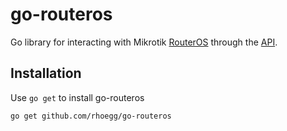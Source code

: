 # go-routeros
Go library for interacting with Mikrotik [RouterOS](http://www.mikrotik.com/software) through the [API](http://wiki.mikrotik.com/wiki/Manual:API).

## Installation

Use `go get` to install go-routeros
```
go get github.com/rhoegg/go-routeros
```

